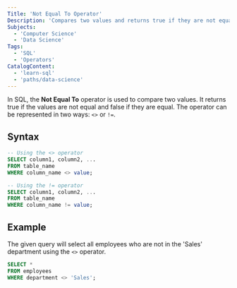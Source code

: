 ```yaml
---
Title: 'Not Equal To Operator'
Description: 'Compares two values and returns true if they are not equal.'
Subjects:
  - 'Computer Science'
  - 'Data Science'
Tags:
  - 'SQL'
  - 'Operators'
CatalogContent:
  - 'learn-sql'
  - 'paths/data-science'
---
```


In SQL, the **Not Equal To** operator is used to compare two values. It returns true if the values are not equal and false if they are equal. The operator can be represented in two ways: `<>` or `!=`.

## Syntax

```sql
-- Using the <> operator
SELECT column1, column2, ...
FROM table_name
WHERE column_name <> value;

-- Using the != operator
SELECT column1, column2, ...
FROM table_name
WHERE column_name != value;
```

## Example

The given query will select all employees who are not in the 'Sales' department using the `<>` operator.

```sql
SELECT *
FROM employees
WHERE department <> 'Sales';
```